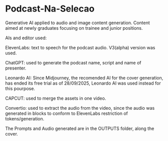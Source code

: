# Podcast-Na-Selecao
Generative AI applied to audio and image content generation. Content aimed at newly graduates focusing on trainee and junior positions.

AIs and editor used:

ElevenLabs: text to speech for the podcast audio. V3(alpha) version was used.

ChatGPT: used to generate the podcast name, script and name of presenter.

Leonardo AI: Since Midjourney, the recomended AI for the cover generation, has ended its free trial
            as of 28/09/2025, Leonardo AI was used instead for this pourpose.

CAPCUT: used to merge the assets in one video.

Convertio: used to extract the audio from the video, since the audio was generated in blocks 
           to conform to ElevenLabs restriction of tokens/generation.

The Prompts and Audio generated are in the OUTPUTS folder, along the cover.
